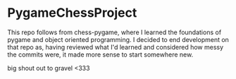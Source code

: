 # PygameChessProject

This repo follows from chess-pygame, where I learned the foundations of pygame and object oriented programming. I decided to end development on that repo as, having reviewed what I'd learned and considered how messy the commits were, it made more sense to start somewhere new. 

big shout out to gravel <333
